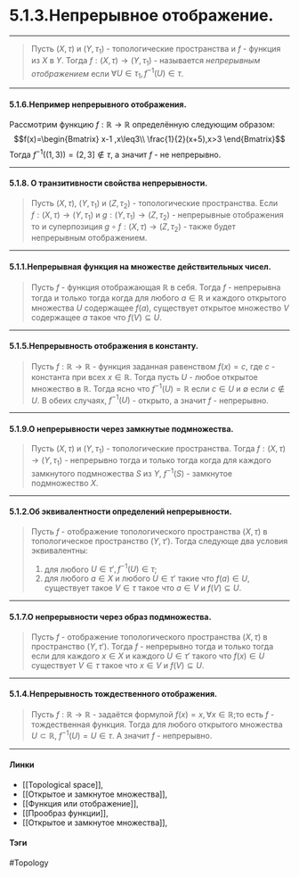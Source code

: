 # 5.1.3.Непрерывное отображение.
***
>Пусть $(X,\tau)$ и $(Y,\tau_{1})$  - топологические пространства и $f$ - функция из $X$ в $Y$. Тогда $f:(X,\tau)\rightarrow(Y,\tau_{1})$ - называется *непрерывным отображением* если $\forall U\in\tau_{1},f^{-1}(U)\in\tau$.
***
#### 5.1.6.Непример непрерывного отображения.
Рассмотрим функцию $f:\mathbb{R}\rightarrow\mathbb{R}$ определённую следующим образом: 
$$f(x)=\begin{Bmatrix}
x-1 ,x\leq3\\
\frac{1}{2}(x+5),x>3
\end{Bmatrix}$$
Тогда $f^{-1}((1,3))=(2,3]\notin\tau$, а значит $f$ - не непрерывно. 
***
#### 5.1.8. О транзитивности свойства непрерывности.
>Пусть $(X,\tau)$, $(Y,\tau_{1})$ и $(Z,\tau_{2})$ - топологические пространства. Если $f:(X,\tau)\rightarrow(Y,\tau_{1})$ и $g:(Y,\tau_{1})\rightarrow(Z,\tau_{2})$ - непрерывные отображения то и суперпозиция $g\circ f:(X,\tau)\rightarrow(Z,\tau_{2})$ - также будет непрерывным отображением. 
***
#### 5.1.1.Непрерывная функция на множестве действительных чисел.
>Пусть $f$ - функция отображающая $\mathbb{R}$ в себя. Тогда $f$ - непрерывна тогда и только тогда когда для любого $a\in\mathbb{R}$ и каждого открытого множества $U$ содержащее $f(a)$, существует открытое множество $V$ содержащее $a$ такое что $f(V)\subseteq U$.
***
#### 5.1.5.Непрерывность отображения в константу.
>Пусть $f:\mathbb{R}\rightarrow\mathbb{R}$ - функция заданная равенством $f(x)=c$, где $c$ - константа при всех $x\in\mathbb{R}$. Тогда пусть $U$ - любое открытое множество в $\mathbb{R}$. Тогда ясно что $f^{-1}(U)=\mathbb{R}$ если $c\in U$ и $\emptyset$ если $c\notin U$. В обеих случаях, $f^{-1}(U)$ - открыто, а значит $f$ - непрерывно.
***
#### 5.1.9.О непрерывности через замкнутые подмножества.
>Пусть $(X,\tau)$ и $(Y,\tau_{1})$ - топологические пространства. Тогда $f:(X,\tau)\rightarrow(Y,\tau_{1})$ - непрерывно тогда и только тогда когда для каждого замкнутого подмножества $S$ из $Y$, $f^{-1}(S)$ - замкнутое подмножество $X$.
***
#### 5.1.2.Об эквивалентности определений непрерывности.
>Пусть $f$ - отображение топологического пространства $(X,\tau)$ в топологическое пространство $(Y,\tau')$. Тогда следующе два условия эквивалентны:
>1. для любого $U\in\tau',f^{-1}(U)\in\tau$;
>2. для любого $a\in X$ и любого $U\in\tau'$ такие что $f(a)\in U$, существует такое $V\in\tau$ такое что $a\in V$ и $f(V)\subseteq U$.
***
#### 5.1.7.О непрерывности через образ подмножества.
>Пусть $f$ - отображение топологического пространства $(X,\tau)$ в пространство $(Y,\tau')$. Тогда $f$ - непрерывно тогда и только тогда если для каждого $x\in X$ и каждого $U\in\tau'$ такого что $f(x)\in U$ существует $V\in\tau$ такое что $x\in V$ и $f(V)\subseteq U$.
***
#### 5.1.4.Непрерывность тождественного отображения.
>Пусть $f:\mathbb{R}\rightarrow\mathbb{R}$ - задаётся формулой $f(x)=x,\forall x\in\mathbb{R}$;то есть $f$ - тождественная функция. Тогда для любого открытого множества $U\subset\mathbb{R}$, $f^{-1}(U)=U\in\tau$. А значит $f$ - непрерывно.
***
#### Линки
- [[Topological space]],
- [[Открытое и замкнутое множества]],
- [[Функция или отображение]],
- [[Прообраз функции]],
- [[Открытое и замкнутое множества]],

#### Тэги
#Topology 